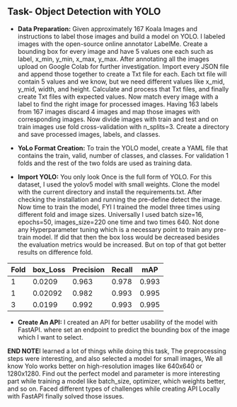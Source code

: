 ## Task- Object Detection with YOLO

- **Data Preparation:**
Given approximately 167 Koala Images and instructions to label those images and build a model on YOLO. I labeled images with the open-source online annotator LabelMe. Create a bounding box for every image and have 5 values one each such as label, x_min, y_min, x_max, y_max.
After annotating all the images upload on Google Colab for further investigation. Import every JSON file and append those together to create a Txt file for each. Each txt file will contain 5 values and we know, but we need different values like x_mid, y_mid, width, and height.
Calculate and process that Txt files, and finally create Txt files with expected values.
Now match every image with a label to find the right image for processed images. Having 163 labels from 167 images discard 4 images and map those images with corresponding images. Now divide images with train and test and on train images use fold cross-validation with
n_splits=3. Create a directory and save processed images, labels, and classes.

- **YoLo Format Creation:**  To train the YOLO model, create a YAML file that contains the train, valid, number of classes, and classes. For validation 1 folds and the rest of the two folds are used as training data.

- **Import YOLO:** You only look Once is the full form of YOLO. For this dataset, I used the yolov5 model with small weights. Clone the model with the current directory and install the requirements.txt. After checking the installation and running the pre-define
  detect the image. Now time to train the model, FYI I trained the model three times using different fold and image sizes. Universally I used batch size=16, epochs=50, images_size=220 one time and two times 640. Not done any Hyperparameter tuning which is a necessary point
  to train any pre-train model. If did that then the box loss would be decreased besides the evaluation metrics would be increased. But on top of that got better results on difference fold.

|Fold| box_Loss|Precision|Recall |mAP|
|-----| ----- | ----- |-----|---------|
|1|0.0209| 0.963|0.978|0.993|
|1|0.02092| 0.982|0.993|0.995|
|3|0.0199| 0.992|0.993|0.995|


- **Create An API:** I created an API for better usability of the model with FastAPI. where set an endpoint to predict the bounding box of the image which I want to select.

 **END NOTE**I learned a lot of things while doing this task, The preprocessing steps were interesting, and also selected a model for small images, We all know Yolo works better on high-resolution images like 640x640 or 1280x1280. Find out the perfect model and parameter is more
  interesting part while training a model like batch_size, optimizer, which weights better, and so on. Faced different types of challenges while creating API Locally with FastAPI finally solved those issues.

  
  
